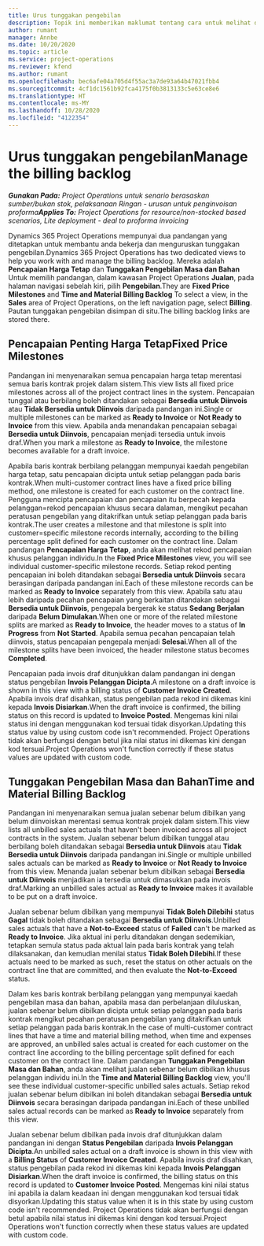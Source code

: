 ```yaml
---
title: Urus tunggakan pengebilan
description: Topik ini memberikan maklumat tentang cara untuk melihat dan bekerja dengan tunggakan pengebilan dalam Project Operations.
author: rumant
manager: Annbe
ms.date: 10/20/2020
ms.topic: article
ms.service: project-operations
ms.reviewer: kfend
ms.author: rumant
ms.openlocfilehash: bec6afe04a705d4f55ac3a7de93a64b47021fbb4
ms.sourcegitcommit: 4cf1dc1561b92fca4175f0b3813133c5e63ce8e6
ms.translationtype: HT
ms.contentlocale: ms-MY
ms.lasthandoff: 10/28/2020
ms.locfileid: "4122354"
---
```

# <a name="manage-the-billing-backlog"></a><span data-ttu-id="047cd-103">Urus tunggakan pengebilan</span><span class="sxs-lookup"><span data-stu-id="047cd-103">Manage the billing backlog</span></span>

<span data-ttu-id="047cd-104">_**Gunakan Pada:** Project Operations untuk senario berasaskan sumber/bukan stok, pelaksanaan Ringan - urusan untuk penginvoisan proforma_</span><span class="sxs-lookup"><span data-stu-id="047cd-104">_**Applies To:** Project Operations for resource/non-stocked based scenarios, Lite deployment - deal to proforma invoicing_</span></span>

<span data-ttu-id="047cd-105">Dynamics 365 Project Operations mempunyai dua pandangan yang ditetapkan untuk membantu anda bekerja dan menguruskan tunggakan pengebilan.</span><span class="sxs-lookup"><span data-stu-id="047cd-105">Dynamics 365 Project Operations has two dedicated views to help you work with and manage the billing backlog.</span></span> <span data-ttu-id="047cd-106">Mereka adalah **Pencapaian Harga Tetap** dan **Tunggakan Pengebilan Masa dan Bahan** Untuk memilih pandangan, dalam kawasan Project Operations **Jualan**, pada halaman navigasi sebelah kiri, pilih **Pengebilan**.</span><span class="sxs-lookup"><span data-stu-id="047cd-106">They are **Fixed Price Milestones** and **Time and Material Billing Backlog** To select a view, in the **Sales** area of Project Operations, on the left navigation page, select **Billing**.</span></span> <span data-ttu-id="047cd-107">Pautan tunggakan pengebilan disimpan di situ.</span><span class="sxs-lookup"><span data-stu-id="047cd-107">The billing backlog links are stored there.</span></span>

## <a name="fixed-price-milestones"></a><span data-ttu-id="047cd-108">Pencapaian Penting Harga Tetap</span><span class="sxs-lookup"><span data-stu-id="047cd-108">Fixed Price Milestones</span></span>

<span data-ttu-id="047cd-109">Pandangan ini menyenaraikan semua pencapaian harga tetap merentasi semua baris kontrak projek dalam sistem.</span><span class="sxs-lookup"><span data-stu-id="047cd-109">This view lists all fixed price milestones across all of the project contract lines in the system.</span></span> <span data-ttu-id="047cd-110">Pencapaian tunggal atau berbilang boleh ditandakan sebagai **Bersedia untuk Diinvois** atau **Tidak Bersedia untuk Diinvois** daripada pandangan ini.</span><span class="sxs-lookup"><span data-stu-id="047cd-110">Single or multiple milestones can be marked as **Ready to Invoice** or **Not Ready to Invoice** from this view.</span></span> <span data-ttu-id="047cd-111">Apabila anda menandakan pencapaian sebagai **Bersedia untuk Diinvois**, pencapaian menjadi tersedia untuk invois draf.</span><span class="sxs-lookup"><span data-stu-id="047cd-111">When you mark a milestone as **Ready to Invoice**, the milestone becomes available for a draft invoice.</span></span>

<span data-ttu-id="047cd-112">Apabila baris kontrak berbilang pelanggan mempunyai kaedah pengebilan harga tetap, satu pencapaian dicipta untuk setiap pelanggan pada baris kontrak.</span><span class="sxs-lookup"><span data-stu-id="047cd-112">When multi-customer contract lines have a fixed price billing method, one milestone is created for each customer on the contract line.</span></span> <span data-ttu-id="047cd-113">Pengguna mencipta pencapaian dan pencapaian itu berpecah kepada pelanggan=rekod pencapaian khusus secara dalaman, mengikut pecahan peratusan pengebilan yang ditakrifkan untuk setiap pelanggan pada baris kontrak.</span><span class="sxs-lookup"><span data-stu-id="047cd-113">The user creates a milestone and that milestone is split into customer=specific milestone records internally, according to the billing percentage split defined for each customer on the contract line.</span></span> <span data-ttu-id="047cd-114">Dalam pandangan **Pencapaian Harga Tetap**, anda akan melihat rekod pencapaian khusus pelanggan individu.</span><span class="sxs-lookup"><span data-stu-id="047cd-114">In the **Fixed Price Milestones** view, you will see individual customer-specific milestone records.</span></span> <span data-ttu-id="047cd-115">Setiap rekod penting pencapaian ini boleh ditandakan sebagai **Bersedia untuk Diinvois** secara berasingan daripada pandangan ini.</span><span class="sxs-lookup"><span data-stu-id="047cd-115">Each of these milestone records can be marked as **Ready to Invoice** separately from this view.</span></span> <span data-ttu-id="047cd-116">Apabila satu atau lebih daripada pecahan pencapaian yang berkaitan ditandakan sebagai **Bersedia untuk Diinvois**, pengepala bergerak ke status **Sedang Berjalan** daripada **Belum Dimulakan**.</span><span class="sxs-lookup"><span data-stu-id="047cd-116">When one or more of the related milestone splits are marked as **Ready to Invoice**, the header moves to a status of **In Progress** from **Not Started**.</span></span> <span data-ttu-id="047cd-117">Apabila semua pecahan pencapaian telah diinvois, status pencapaian pengepala menjadi **Selesai**.</span><span class="sxs-lookup"><span data-stu-id="047cd-117">When all of the milestone splits have been invoiced, the header milestone status becomes **Completed**.</span></span>

<span data-ttu-id="047cd-118">Pencapaian pada invois draf ditunjukkan dalam pandangan ini dengan status pengebilan **Invois Pelanggan Dicipta**.</span><span class="sxs-lookup"><span data-stu-id="047cd-118">A milestone on a draft invoice is shown in this view with a billing status of **Customer Invoice Created**.</span></span> <span data-ttu-id="047cd-119">Apabila invois draf disahkan, status pengebilan pada rekod ini dikemas kini kepada **Invois Disiarkan**.</span><span class="sxs-lookup"><span data-stu-id="047cd-119">When the draft invoice is confirmed, the billing status on this record is updated to **Invoice Posted**.</span></span> <span data-ttu-id="047cd-120">Mengemas kini nilai status ini dengan menggunakan kod tersuai tidak disyorkan.</span><span class="sxs-lookup"><span data-stu-id="047cd-120">Updating this status value by using custom code isn't recommended.</span></span> <span data-ttu-id="047cd-121">Project Operations tidak akan berfungsi dengan betul jika nilai status ini dikemas kini dengan kod tersuai.</span><span class="sxs-lookup"><span data-stu-id="047cd-121">Project Operations won't function correctly if these status values are updated with custom code.</span></span>

## <a name="time-and-material-billing-backlog"></a><span data-ttu-id="047cd-122">Tunggakan Pengebilan Masa dan Bahan</span><span class="sxs-lookup"><span data-stu-id="047cd-122">Time and Material Billing Backlog</span></span>

<span data-ttu-id="047cd-123">Pandangan ini menyenaraikan semua jualan sebenar belum dibilkan yang belum diinvoiskan merentasi semua kontrak projek dalam sistem.</span><span class="sxs-lookup"><span data-stu-id="047cd-123">This view lists all unbilled sales actuals that haven't been invoiced across all project contracts in the system.</span></span> <span data-ttu-id="047cd-124">Jualan sebenar belum dibilkan tunggal atau berbilang boleh ditandakan sebagai **Bersedia untuk Diinvois** atau **Tidak Bersedia untuk Diinvois** daripada pandangan ini.</span><span class="sxs-lookup"><span data-stu-id="047cd-124">Single or multiple unbilled sales actuals can be marked as **Ready to Invoice** or **Not Ready to Invoice** from this view.</span></span> <span data-ttu-id="047cd-125">Menanda jualan sebenar belum dibilkan sebagai **Bersedia untuk Diinvois** menjadikan ia tersedia untuk dimasukkan pada invois draf.</span><span class="sxs-lookup"><span data-stu-id="047cd-125">Marking an unbilled sales actual as **Ready to Invoice** makes it available to be put on a draft invoice.</span></span>

<span data-ttu-id="047cd-126">Jualan sebenar belum dibilkan yang mempunyai **Tidak Boleh Dilebihi** status **Gagal** tidak boleh ditandakan sebagai **Bersedia untuk Diinvois**.</span><span class="sxs-lookup"><span data-stu-id="047cd-126">Unbilled sales actuals that have a **Not-to-Exceed** status of **Failed** can't be marked as **Ready to Invoice**.</span></span> <span data-ttu-id="047cd-127">Jika aktual ini perlu ditandakan dengan sedemikian, tetapkan semula status pada aktual lain pada baris kontrak yang telah dilaksanakan, dan kemudian menilai status **Tidak Boleh Dilebihi**.</span><span class="sxs-lookup"><span data-stu-id="047cd-127">If these actuals need to be marked as such, reset the status on other actuals on the contract line that are committed, and then evaluate the **Not-to-Exceed** status.</span></span>

<span data-ttu-id="047cd-128">Dalam kes baris kontrak berbilang pelanggan yang mempunyai kaedah pengebilan masa dan bahan, apabila masa dan perbelanjaan diluluskan, jualan sebenar belum dibilkan dicipta untuk setiap pelanggan pada baris kontrak mengikut pecahan peratusan pengebilan yang ditakrifkan untuk setiap pelanggan pada baris kontrak.</span><span class="sxs-lookup"><span data-stu-id="047cd-128">In the case of multi-customer contract lines that have a time and material billing method, when time and expenses are approved, an unbilled sales actual is created for each customer on the contract line according to the billing percentage split defined for each customer on the contract line.</span></span> <span data-ttu-id="047cd-129">Dalam pandangan **Tunggakan Pengebilan Masa dan Bahan**, anda akan melihat jualan sebenar belum dibilkan khusus pelanggan individu ini.</span><span class="sxs-lookup"><span data-stu-id="047cd-129">In the **Time and Material Billing Backlog** view, you'll see these individual customer-specific unbilled sales actuals.</span></span> <span data-ttu-id="047cd-130">Setiap rekod jualan sebenar belum dibilkan ini boleh ditandakan sebagai **Bersedia untuk Diinvois** secara berasingan daripada pandangan ini.</span><span class="sxs-lookup"><span data-stu-id="047cd-130">Each of these unbilled sales actual records can be marked as **Ready to Invoice** separately from this view.</span></span>

<span data-ttu-id="047cd-131">Jualan sebenar belum dibilkan pada invois draf ditunjukkan dalam pandangan ini dengan **Status Pengebilan** daripada **Invois Pelanggan Dicipta**.</span><span class="sxs-lookup"><span data-stu-id="047cd-131">An unbilled sales actual on a draft invoice is shown in this view with a **Billing Status** of **Customer Invoice Created**.</span></span> <span data-ttu-id="047cd-132">Apabila invois draf disahkan, status pengebilan pada rekod ini dikemas kini kepada **Invois Pelanggan Disiarkan**.</span><span class="sxs-lookup"><span data-stu-id="047cd-132">When the draft invoice is confirmed, the billing status on this record is updated to **Customer Invoice Posted**.</span></span> <span data-ttu-id="047cd-133">Mengemas kini nilai status ini apabila ia dalam keadaan ini dengan menggunakan kod tersuai tidak disyorkan.</span><span class="sxs-lookup"><span data-stu-id="047cd-133">Updating this status value when it is in this state by using custom code isn't recommended.</span></span> <span data-ttu-id="047cd-134">Project Operations tidak akan berfungsi dengan betul apabila nilai status ini dikemas kini dengan kod tersuai.</span><span class="sxs-lookup"><span data-stu-id="047cd-134">Project Operations won't function correctly when these status values are updated with custom code.</span></span>
